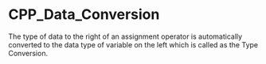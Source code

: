# CPP_Data_Conversion
The type of data to the right of an assignment operator is automatically converted to the data type of variable on the left which is called as the Type Conversion.
